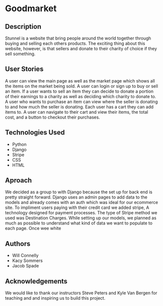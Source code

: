 # Goodmarket

## Description
Stunnel is a website that bring people around the world together through buying and selling each others products. The exciting thing about this website, however, is that sellers and donate to their charity of choice if they sell something.

## User Stories
A user can view the main page as well as the market page which shows all the items on the market being sold. A user can login or sign up to buy or sell an item. If a user wants to sell an item they can decide to donate a portion of their earnings to a charity as well as deciding which charity to donate to. A user who wants to purchase an item can view where the seller is donating to and how much the seller is donating. Each user has a cart they can add items to. A user can navigate to their cart and view their items, the total cost, and a button to checkout their purchases.

## Technologies Used
 * Python
 * Django
 * Stripe
 * CSS
 * HTML

 ## Aproach
 We decided as a group to with Django because the set up for back end is pretty straight forward. Django uses an admin pages to add data to the models and already comes with an auth which was ideal for our ecommerce site. To impliment users paying with their credit card we added stripe, A technology designed for payment processes. The type of Stripe method we used was Destination Charges. While setting up our models, we planned as much as possible to understand what kind of data we want to populate to each page. Once wee white

## Authors
 * Will Connelly
 * Kacy Sommers
 * Jacob Spade

## Acknowledgements
We would like to thank our instructors Steve Peters and Kyle Van Bergen for teaching and and inspiring us to build this project.